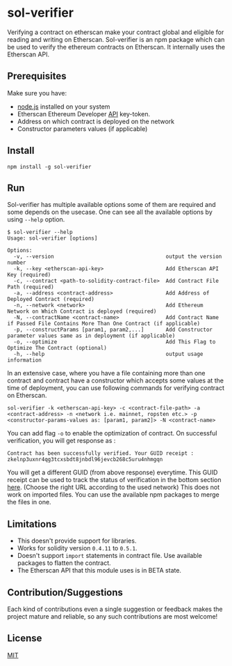 # sol-verifier
Verifying a contract on etherscan make your contract global and eligible for reading and writing on Etherscan. Sol-verifier is an npm package which can be used to verify the ethereum contracts on Etherscan. It internally uses the Etherscan API.

## Prerequisites
Make sure you have:
* [node.js](https://nodejs.org/en/) installed on your system
* Etherscan Ethereum Developer [API](https://etherscan.io/apis) key-token.
* Address on which contract is deployed on the network
* Constructor parameters values (if applicable)

## Install
```
npm install -g sol-verifier
```

## Run
Sol-verifier has multiple available options some of them are required and some depends on the usecase. One can see all the available options by using `--help` option.
```
$ sol-verifier --help
Usage: sol-verifier [options]

Options:
  -v, --version                                    output the version number
  -k, --key <etherscan-api-key>                    Add Etherscan API Key (required)
  -c, --contract <path-to-solidity-contract-file>  Add Contract File Path (required)
  -a, --address <contract-address>                 Add Address of Deployed Contract (required)
  -n, --network <network>                          Add Ethereum Network on Which Contract is deployed (required)
  -N, --contractName <contract-name>               Add Contract Name if Passed File Contains More Than One Contract (if applicable)
  -p, --constructParams [param1, param2,...]       Add Constructor parameter values same as in deployment (if applicable)
  -o, --optimize                                   Add This Flag to Optimize The Contract (optional)
  -h, --help                                       output usage information 
```
In an extensive case, where you have a file containing more than one contract and contract have a constructor which accepts some values at the time of deployment, you can use following commands for verifying contract on Etherscan. 
```
sol-verifier -k <etherscan-api-key> -c <contract-file-path> -a <contract-address> -n <network i.e. mainnet, ropsten etc.> -p <constructor-params-values as: [param1, param2]> -N <contract-name>
```
You can add flag `-o` to enable the optimization of contract. On successful verification, you will get response as :
```
Contract has been successfully verified. Your GUID receipt : zkelnp3uxnr4qg3tcxsbdt8jnbdl96jevcb268c5uru4nhmgqn
```
You will get a different GUID (from above response) everytime. This GUID receipt can be used to track the status of verification in the bottom section [here](https://etherscan.io/sourcecode-demo.html). (Choose the right URL according to the used network)
This does not work on imported files. You can use the available npm packages to merge the files in one.

## Limitations

* This doesn't provide support for libraries.
* Works for solidity version `0.4.11` to `0.5.1`.
* Doesn't support `import` statements in contract file. Use available packages to flatten the contract.
* The Etherscan API that this module uses is in BETA state.

## Contribution/Suggestions
Each kind of contributions even a single suggestion or feedback makes the project mature and reliable, so any such contributions are most welcome!

## License
[MIT](https://github.com/Aniket-Engg/sol-verifier/blob/master/LICENSE)
